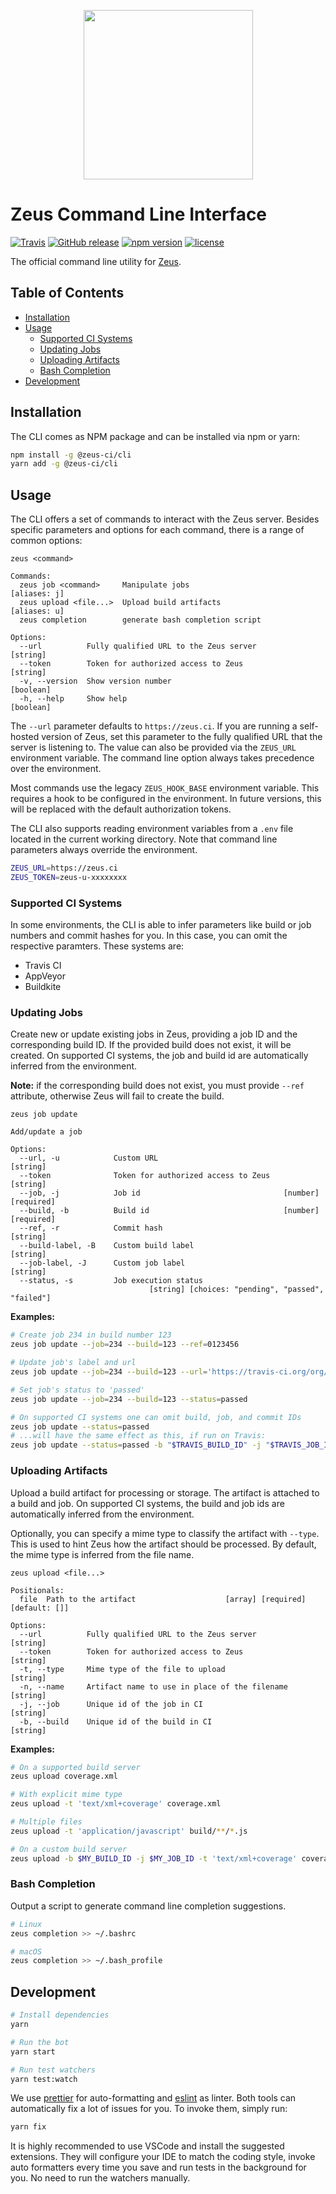<p align="center">
    <img src="https://user-images.githubusercontent.com/1433023/32629198-3c6f225e-c54d-11e7-96db-99fd22709a1b.png" width="271">
</p>

<h1>Zeus Command Line Interface</h1>

[![Travis](https://img.shields.io/travis/getsentry/zeus-cli.svg)](https://travis-ci.org/getsentry/zeus-cli)
[![GitHub release](https://img.shields.io/github/release/getsentry/zeus-cli.svg)](https://github.com/getsentry/zeus-cli/releases/latest)
[![npm version](https://img.shields.io/npm/v/@zeus-ci/cli.svg)](https://www.npmjs.com/package/@zeus-ci/cli)
[![license](https://img.shields.io/github/license/getsentry/zeus-cli.svg)](https://github.com/getsentry/zeus-cli/blob/master/LICENSE)

The official command line utility for [Zeus](https://github.com/getsentry/zeus).

## Table of Contents <!-- omit in toc -->

- [Installation](#installation)
- [Usage](#usage)
  - [Supported CI Systems](#supported-ci-systems)
  - [Updating Jobs](#updating-jobs)
  - [Uploading Artifacts](#uploading-artifacts)
  - [Bash Completion](#bash-completion)
- [Development](#development)

## Installation

The CLI comes as NPM package and can be installed via npm or yarn:

```bash
npm install -g @zeus-ci/cli
yarn add -g @zeus-ci/cli
```

## Usage

The CLI offers a set of commands to interact with the Zeus server. Besides
specific parameters and options for each command, there is a range of common
options:

```text
zeus <command>

Commands:
  zeus job <command>     Manipulate jobs                            [aliases: j]
  zeus upload <file...>  Upload build artifacts                     [aliases: u]
  zeus completion        generate bash completion script

Options:
  --url          Fully qualified URL to the Zeus server                 [string]
  --token        Token for authorized access to Zeus                    [string]
  -v, --version  Show version number                                   [boolean]
  -h, --help     Show help                                             [boolean]
```

The `--url` parameter defaults to `https://zeus.ci`. If you are running a
self-hosted version of Zeus, set this parameter to the fully qualified URL that
the server is listening to. The value can also be provided via the `ZEUS_URL`
environment variable. The command line option always takes precedence over the
environment.

Most commands use the legacy `ZEUS_HOOK_BASE` environment
variable. This requires a hook to be configured in the environment. In
future versions, this will be replaced with the default authorization tokens.

The CLI also supports reading environment variables from a `.env` file located
in the current working directory. Note that command line parameters always
override the environment.

```sh
ZEUS_URL=https://zeus.ci
ZEUS_TOKEN=zeus-u-xxxxxxxx
```

### Supported CI Systems

In some environments, the CLI is able to infer parameters like build or job
numbers and commit hashes for you. In this case, you can omit the respective
paramters. These systems are:

- Travis CI
- AppVeyor
- Buildkite

### Updating Jobs

Create new or update existing jobs in Zeus, providing a job ID and the
corresponding build ID. If the provided build does not exist, it will be
created. On supported CI systems, the job and build id are automatically
inferred from the environment.

**Note:** if the corresponding build does not exist, you must provide `--ref`
attribute, otherwise Zeus will fail to create the build.

```text
zeus job update

Add/update a job

Options:
  --url, -u            Custom URL                                       [string]
  --token              Token for authorized access to Zeus              [string]
  --job, -j            Job id                                [number] [required]
  --build, -b          Build id                              [number] [required]
  --ref, -r            Commit hash                                      [string]
  --build-label, -B    Custom build label                               [string]
  --job-label, -J      Custom job label                                 [string]
  --status, -s         Job execution status
                               [string] [choices: "pending", "passed", "failed"]
```

**Examples:**

```sh
# Create job 234 in build number 123
zeus job update --job=234 --build=123 --ref=0123456

# Update job's label and url
zeus job update --job=234 --build=123 --url='https://travis-ci.org/org/repo/jobs/123' --label='New job'

# Set job's status to 'passed'
zeus job update --job=234 --build=123 --status=passed

# On supported CI systems one can omit build, job, and commit IDs
zeus job update --status=passed
# ...will have the same effect as this, if run on Travis:
zeus job update --status=passed -b "$TRAVIS_BUILD_ID" -j "$TRAVIS_JOB_ID" -r "$TRAVIS_COMMIT"
```

### Uploading Artifacts

Upload a build artifact for processing or storage. The artifact is attached to a
build and job. On supported CI systems, the build and job ids are automatically
inferred from the environment.

Optionally, you can specify a mime type to classify the artifact with `--type`.
This is used to hint Zeus how the artifact should be processed. By default, the
mime type is inferred from the file name.

```text
zeus upload <file...>

Positionals:
  file  Path to the artifact                    [array] [required] [default: []]

Options:
  --url          Fully qualified URL to the Zeus server                 [string]
  --token        Token for authorized access to Zeus                    [string]
  -t, --type     Mime type of the file to upload                        [string]
  -n, --name     Artifact name to use in place of the filename          [string]
  -j, --job      Unique id of the job in CI                             [string]
  -b, --build    Unique id of the build in CI                           [string]
```

**Examples:**

```sh
# On a supported build server
zeus upload coverage.xml

# With explicit mime type
zeus upload -t 'text/xml+coverage' coverage.xml

# Multiple files
zeus upload -t 'application/javascript' build/**/*.js

# On a custom build server
zeus upload -b $MY_BUILD_ID -j $MY_JOB_ID -t 'text/xml+coverage' coverage.xml
```

### Bash Completion

Output a script to generate command line completion suggestions.

```sh
# Linux
zeus completion >> ~/.bashrc

# macOS
zeus completion >> ~/.bash_profile
```

## Development

```sh
# Install dependencies
yarn

# Run the bot
yarn start

# Run test watchers
yarn test:watch
```

We use [prettier](https://prettier.io/) for auto-formatting and
[eslint](https://eslint.org/) as linter. Both tools can automatically fix a lot
of issues for you. To invoke them, simply run:

```sh
yarn fix
```

It is highly recommended to use VSCode and install the suggested extensions.
They will configure your IDE to match the coding style, invoke auto formatters
every time you save and run tests in the background for you. No need to run the
watchers manually.
